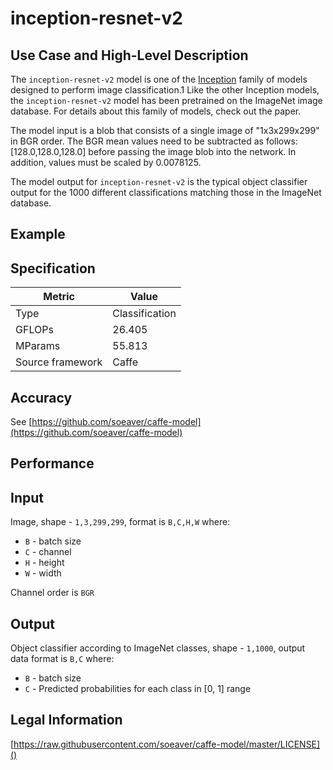 # inception-resnet-v2

## Use Case and High-Level Description

The `inception-resnet-v2` model is one of the [Inception](https://arxiv.org/pdf/1602.07261.pdf) family of models designed to perform image classification.1 Like the other Inception models, the `inception-resnet-v2` model has been pretrained on the ImageNet image database. For details about this family of models, check out the paper.

The model input is a blob that consists of a single image of "1x3x299x299" in BGR order. The BGR mean values need to be subtracted as follows: [128.0,128.0,128.0] before passing the image blob into the network. In addition, values must be scaled by 0.0078125.

The model output for `inception-resnet-v2` is the typical object classifier output for the 1000 different classifications matching those in the ImageNet database.

## Example

## Specification

| Metric            | Value         |
|-------------------|---------------|
| Type              | Classification|
| GFLOPs            | 26.405        |
| MParams           | 55.813        |
| Source framework  | Caffe         |

## Accuracy

See [https://github.com/soeaver/caffe-model](https://github.com/soeaver/caffe-model)

## Performance

## Input

Image, shape - `1,3,299,299`, format is `B,C,H,W` where:

- `B` - batch size
- `C` - channel
- `H` - height
- `W` - width

Channel order is `BGR`

## Output

Object classifier according to ImageNet classes, shape - `1,1000`, output data format is `B,C` where:

- `B` - batch size
- `C` - Predicted probabilities for each class in  [0, 1] range

## Legal Information

[https://raw.githubusercontent.com/soeaver/caffe-model/master/LICENSE]()
